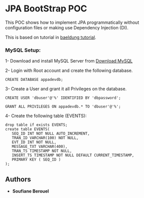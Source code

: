 # JPA BootStrap POC

This POC shows how to implement JPA programmatically without configuration files or making use Dependency Injection (DI).

This is based on tutorial in [baeldung tutorial](https://www.baeldung.com/java-bootstrap-jpa).

### MySQL Setup:

1- Download and install MySQL Server from [Download MySQL](https://dev.mysql.com/downloads/)

2- Login with Root account and create the following database. 
```
CREATE DATABASE appadevdb;
```

3- Create a User and grant it all Privileges on the database.
```
CREATE USER 'dbuser'@'%' IDENTIFIED BY 'dbpassword';

GRANT ALL PRIVILEGES ON appadevdb.* TO 'dbuser'@'%';
```

4- Create the following table (EVENTS):
```
drop table if exists EVENTS;
create table EVENTS(
   SEQ_ID INT NOT NULL AUTO_INCREMENT,
   TRAN_ID VARCHAR(100) NOT NULL,
   EVT_ID INT NOT NULL,
   MESSAGE_TXT VARCHAR(400),
   TRAN_TS TIMESTAMP NOT NULL,
   INSERT_TS TIMESTAMP NOT NULL DEFAULT CURRENT_TIMESTAMP,
   PRIMARY KEY ( SEQ_ID )
);
```

## Authors

* **Soufiane Berouel**
